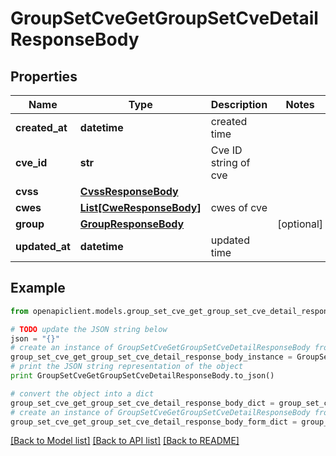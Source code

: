 # GroupSetCveGetGroupSetCveDetailResponseBody


## Properties
Name | Type | Description | Notes
------------ | ------------- | ------------- | -------------
**created_at** | **datetime** | created time | 
**cve_id** | **str** | Cve ID string of cve | 
**cvss** | [**CvssResponseBody**](CvssResponseBody.md) |  | 
**cwes** | [**List[CweResponseBody]**](CweResponseBody.md) | cwes of cve | 
**group** | [**GroupResponseBody**](GroupResponseBody.md) |  | [optional] 
**updated_at** | **datetime** | updated time | 

## Example

```python
from openapiclient.models.group_set_cve_get_group_set_cve_detail_response_body import GroupSetCveGetGroupSetCveDetailResponseBody

# TODO update the JSON string below
json = "{}"
# create an instance of GroupSetCveGetGroupSetCveDetailResponseBody from a JSON string
group_set_cve_get_group_set_cve_detail_response_body_instance = GroupSetCveGetGroupSetCveDetailResponseBody.from_json(json)
# print the JSON string representation of the object
print GroupSetCveGetGroupSetCveDetailResponseBody.to_json()

# convert the object into a dict
group_set_cve_get_group_set_cve_detail_response_body_dict = group_set_cve_get_group_set_cve_detail_response_body_instance.to_dict()
# create an instance of GroupSetCveGetGroupSetCveDetailResponseBody from a dict
group_set_cve_get_group_set_cve_detail_response_body_form_dict = group_set_cve_get_group_set_cve_detail_response_body.from_dict(group_set_cve_get_group_set_cve_detail_response_body_dict)
```
[[Back to Model list]](../README.md#documentation-for-models) [[Back to API list]](../README.md#documentation-for-api-endpoints) [[Back to README]](../README.md)


